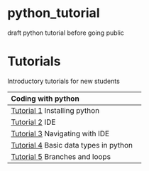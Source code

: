 # python_tutorial
draft python tutorial before going public

# Tutorials
Introductory tutorials for new students 

|Coding with python <img width=128/>|                                                   
| ---- |  
| [Tutorial 1](https://github.com/bmd-lab/python_tutorial/wiki/tutorial-1) Installing python | 
| [Tutorial 2](https://github.com/bmd-lab/python_tutorial/wiki/tutorial-2) IDE |
| [Tutorial 3](https://github.com/bmd-lab/python_tutorial/wiki/tutorial-3) Navigating with IDE|
| [Tutorial 4](https://github.com/bmd-lab/python_tutorial/wiki/tutorial-4) Basic data types in python |
| [Tutorial 5](https://github.com/bmd-lab/python_tutorial/wiki/tutorial-5) Branches and loops |
